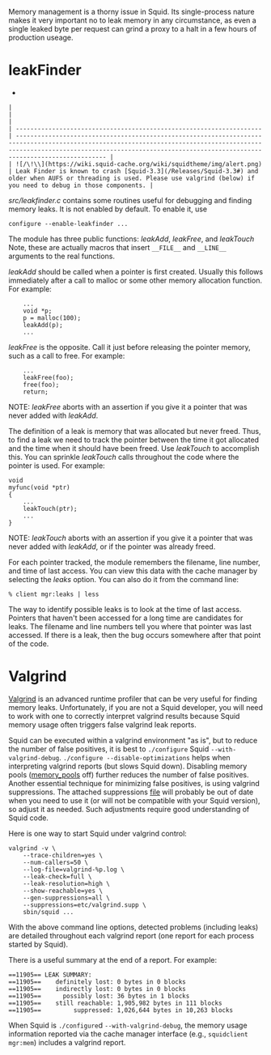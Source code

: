 Memory management is a thorny issue in Squid. Its single-process nature
makes it very important no to leak memory in any circumstance, as even a
single leaked byte per request can grind a proxy to a halt in a few
hours of production useage.

# leakFinder

  - 
    
    |                                                                      |                                                                                                                                                                                                                                             |
    | -------------------------------------------------------------------- | ------------------------------------------------------------------------------------------------------------------------------------------------------------------------------------------------------------------------------------------- |
    | ![/\!\\](https://wiki.squid-cache.org/wiki/squidtheme/img/alert.png) | Leak Finder is known to crash [Squid-3.3](/Releases/Squid-3.3#) and older when AUFS or threading is used. Please use valgrind (below) if you need to debug in those components. |
    

*src/leakfinder.c* contains some routines useful for debugging and
finding memory leaks. It is not enabled by default. To enable it, use

    configure --enable-leakfinder ...

The module has three public functions: *leakAdd*, *leakFree*, and
*leakTouch* Note, these are actually macros that insert `__FILE__` and
`__LINE__` arguments to the real functions.

*leakAdd* should be called when a pointer is first created. Usually this
follows immediately after a call to malloc or some other memory
allocation function. For example:

``` 
    ...
    void *p;
    p = malloc(100);
    leakAdd(p);
    ...
```

*leakFree* is the opposite. Call it just before releasing the pointer
memory, such as a call to free. For example:

``` 
    ...
    leakFree(foo);
    free(foo);
    return;
```

NOTE: *leakFree* aborts with an assertion if you give it a pointer that
was never added with *leakAdd*.

The definition of a leak is memory that was allocated but never freed.
Thus, to find a leak we need to track the pointer between the time it
got allocated and the time when it should have been freed. Use
*leakTouch* to accomplish this. You can sprinkle *leakTouch* calls
throughout the code where the pointer is used. For example:

    void
    myfunc(void *ptr)
    {
        ...
        leakTouch(ptr);
        ...
    }

NOTE: *leakTouch* aborts with an assertion if you give it a pointer that
was never added with *leakAdd*, or if the pointer was already freed.

For each pointer tracked, the module remembers the filename, line
number, and time of last access. You can view this data with the cache
manager by selecting the *leaks* option. You can also do it from the
command line:

    % client mgr:leaks | less

The way to identify possible leaks is to look at the time of last
access. Pointers that haven't been accessed for a long time are
candidates for leaks. The filename and line numbers tell you where that
pointer was last accessed. If there is a leak, then the bug occurs
somewhere after that point of the code.

# Valgrind

[Valgrind](http://valgrind.org/) is an advanced runtime profiler that
can be very useful for finding memory leaks. Unfortunately, if you are
not a Squid developer, you will need to work with one to correctly
interpret valgrind results because Squid memory usage often triggers
false valgrind leak reports.

Squid can be executed within a valgrind environment "as is", but to
reduce the number of false positives, it is best to `./configure` Squid
`--with-valgrind-debug`. `./configure --disable-optimizations` helps
when interpreting valgrind reports (but slows Squid down). Disabling
memory pools
([memory\_pools](http://www.squid-cache.org/Doc/config/memory_pools#)
off) further reduces the number of false positives. Another essential
technique for minimizing false positives, is using valgrind
suppressions. The attached suppressions
[file](/ProgrammingGuide/LeakHunting?action=AttachFile&do=get&target=valgrind.supp)
will probably be out of date when you need to use it (or will not be
compatible with your Squid version), so adjust it as needed. Such
adjustments require good understanding of Squid code.

Here is one way to start Squid under valgrind control:

    valgrind -v \
        --trace-children=yes \
        --num-callers=50 \
        --log-file=valgrind-%p.log \
        --leak-check=full \
        --leak-resolution=high \
        --show-reachable=yes \
        --gen-suppressions=all \
        --suppressions=etc/valgrind.supp \
        sbin/squid ...

With the above command line options, detected problems (including leaks)
are detailed throughout each valgrind report (one report for each
process started by Squid).

There is a useful summary at the end of a report. For example:

    ==11905== LEAK SUMMARY:
    ==11905==    definitely lost: 0 bytes in 0 blocks
    ==11905==    indirectly lost: 0 bytes in 0 blocks
    ==11905==      possibly lost: 36 bytes in 1 blocks
    ==11905==    still reachable: 1,905,982 bytes in 111 blocks
    ==11905==         suppressed: 1,026,644 bytes in 10,263 blocks

When Squid is `./configure`d `--with-valgrind-debug`, the memory usage
information reported via the cache manager interface (e.g., `squidclient
mgr:mem`) includes a valgrind report.
